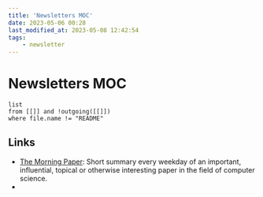 ```yaml
---
title: 'Newsletters MOC'
date: 2023-05-06 00:28
last_modified_at: 2023-05-08 12:42:54
tags:
    - newsletter
---
```


# Newsletters MOC

```dataview
list
from [[]] and !outgoing([[]])
where file.name != "README"
```

## Links

-   [The Morning Paper](https://blog.acolyer.org/): Short summary every weekday of an important, influential, topical or otherwise interesting paper in the field of computer science.
-
